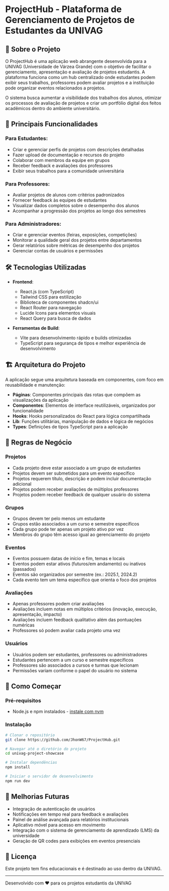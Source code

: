 
# ProjectHub - Plataforma de Gerenciamento de Projetos de Estudantes da UNIVAG

## 📖 Sobre o Projeto

O ProjectHub é uma aplicação web abrangente desenvolvida para a UNIVAG (Universidade de Várzea Grande) com o objetivo de facilitar o gerenciamento, apresentação e avaliação de projetos estudantis. A plataforma funciona como um hub centralizado onde estudantes podem exibir seus trabalhos, professores podem avaliar projetos e a instituição pode organizar eventos relacionados a projetos.

O sistema busca aumentar a visibilidade dos trabalhos dos alunos, otimizar os processos de avaliação de projetos e criar um portfólio digital dos feitos acadêmicos dentro do ambiente universitário.

## 🚀 Principais Funcionalidades

### Para Estudantes:
- Criar e gerenciar perfis de projetos com descrições detalhadas
- Fazer upload de documentação e recursos do projeto
- Colaborar com membros da equipe em grupos
- Receber feedback e avaliações dos professores
- Exibir seus trabalhos para a comunidade universitária

### Para Professores:
- Avaliar projetos de alunos com critérios padronizados
- Fornecer feedback às equipes de estudantes
- Visualizar dados completos sobre o desempenho dos alunos
- Acompanhar a progressão dos projetos ao longo dos semestres

### Para Administradores:
- Criar e gerenciar eventos (feiras, exposições, competições)
- Monitorar a qualidade geral dos projetos entre departamentos
- Gerar relatórios sobre métricas de desempenho dos projetos
- Gerenciar contas de usuários e permissões

## 🛠️ Tecnologias Utilizadas

- **Frontend**:
  - React.js (com TypeScript)
  - Tailwind CSS para estilização
  - Biblioteca de componentes shadcn/ui
  - React Router para navegação
  - Lucide Icons para elementos visuais
  - React Query para busca de dados

- **Ferramentas de Build**:
  - Vite para desenvolvimento rápido e builds otimizadas
  - TypeScript para segurança de tipos e melhor experiência de desenvolvimento

## 🏗️ Arquitetura do Projeto

A aplicação segue uma arquitetura baseada em componentes, com foco em reusabilidade e manutenção:

- **Páginas**: Componentes principais das rotas que compõem as visualizações da aplicação
- **Componentes**: Elementos de interface reutilizáveis, organizados por funcionalidade
- **Hooks**: Hooks personalizados do React para lógica compartilhada
- **Lib**: Funções utilitárias, manipulação de dados e lógica de negócios
- **Types**: Definições de tipos TypeScript para a aplicação

## 💼 Regras de Negócio

### Projetos
- Cada projeto deve estar associado a um grupo de estudantes
- Projetos devem ser submetidos para um evento específico
- Projetos requerem título, descrição e podem incluir documentação adicional
- Projetos podem receber avaliações de múltiplos professores
- Projetos podem receber feedback de qualquer usuário do sistema

### Grupos
- Grupos devem ter pelo menos um estudante
- Grupos estão associados a um curso e semestre específicos
- Cada grupo pode ter apenas um projeto ativo por vez
- Membros do grupo têm acesso igual ao gerenciamento do projeto

### Eventos
- Eventos possuem datas de início e fim, temas e locais
- Eventos podem estar ativos (futuros/em andamento) ou inativos (passados)
- Eventos são organizados por semestre (ex.: 2025.1, 2024.2)
- Cada evento tem um tema específico que orienta o foco dos projetos

### Avaliações
- Apenas professores podem criar avaliações
- Avaliações incluem notas em múltiplos critérios (inovação, execução, apresentação, impacto)
- Avaliações incluem feedback qualitativo além das pontuações numéricas
- Professores só podem avaliar cada projeto uma vez

### Usuários
- Usuários podem ser estudantes, professores ou administradores
- Estudantes pertencem a um curso e semestre específicos
- Professores são associados a cursos e turmas que lecionam
- Permissões variam conforme o papel do usuário no sistema

## 🚦 Como Começar

### Pré-requisitos
- Node.js e npm instalados - [instale com nvm](https://github.com/nvm-sh/nvm#installing-and-updating)

### Instalação

```sh
# Clonar o repositório
git clone https://github.com/JhonW67/ProjectHub.git

# Navegar até o diretório do projeto
cd univag-project-showcase

# Instalar dependências
npm install

# Iniciar o servidor de desenvolvimento
npm run dev
```

## 🔮 Melhorias Futuras

- Integração de autenticação de usuários
- Notificações em tempo real para feedback e avaliações
- Painel de análise avançada para relatórios institucionais
- Aplicativo móvel para acesso em movimento
- Integração com o sistema de gerenciamento de aprendizado (LMS) da universidade
- Geração de QR codes para exibições em eventos presenciais

## 📄 Licença

Este projeto tem fins educacionais e é destinado ao uso dentro da UNIVAG.

---

Desenvolvido com ❤️ para os projetos estudantis da UNIVAG
